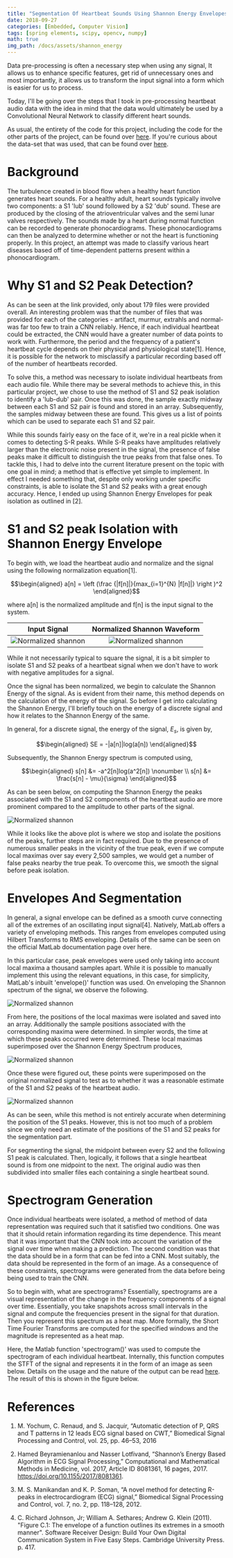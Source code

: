 ```yaml
---
title: "Segmentation Of Heartbeat Sounds Using Shannon Energy Envelopes"
date: 2018-09-27
categories: [Embedded, Computer Vision]
tags: [spring elements, scipy, opencv, numpy]
math: true
img_path: /docs/assets/shannon_energy
---
```

Data pre-processing is often a necessary step when using any signal, It allows us to enhance specific features, get rid of unnecessary ones and most importantly, it allows us to transform the input signal into a form which is easier for us to process.

Today, I'll be going over the steps that I took in pre-processing heartbeat audio data with the idea in mind that the data would ultimately be used by a Convolutional Neural Network to classify different heart sounds.

As usual, the entirety of the code for this project, including the code for the other parts of the project, can be found over [here](https://github.com/pavan-kalyan/heartbeat-audio-CNN). If you're curious about the data-set that was used, that can be found over [here](http://www.peterjbentley.com/heartchallenge/).

# Background
The turbulence created in blood flow when a healthy heart function generates heart sounds. For a healthy adult, heart sounds typically involve two components: a S1 'lub' sound followed by a S2 'dub' sound. These are produced by the closing of the atrioventricular valves and the semi lunar valves respectively. The sounds made by a heart during normal function can be recorded to generate phonocardiograms. These phonocardiograms can then be analyzed to determine whether or not the heart is functioning properly. In this project, an attempt was made to classify various heart diseases based off of time-dependent patterns present within a phonocardiogram.

# Why S1 and S2 Peak Detection?

As can be seen at the link provided, only about 179 files were provided overall. An interesting problem was that the number of files that was provided for each of the categories - artifact, murmur, extrahls and normal- was far too few to train a CNN reliably. Hence, if each individual heartbeat could be extracted, the CNN would have a greater number of data points to work with. Furthermore, the period and the frequency of a patient's heartbeat cycle depends on their physical and physiological state[1]. Hence, it is possible for the network to misclassify a particular recording based off of the number of heartbeats recorded. 

To solve this, a method was necessary to isolate individual heartbeats from each audio file. While there may be several methods to achieve this, in this particular project, we chose to use the method of S1 and S2 peak isolation to identify a 'lub-dub' pair. Once this was done, the sample exactly midway between each S1 and S2 pair is found and stored in an array. Subsequently, the samples midway between these are found. This gives us a list of points which can be used to separate each S1 and S2 pair.  

While this sounds fairly easy on the face of it, we're in a real pickle when it comes to detecting S-R peaks. While S-R peaks have amplitudes relatively larger than the electronic noise present in the signal, the presence of false peaks make it difficult to distinguish the true peaks from that false ones. To tackle this, I had to delve into the current literature present on the topic with one goal in mind; a method that is effective yet simple to implement. In effect I needed something that, despite only working under specific constraints, is able to isolate the S1 and S2 peaks with a great enough accuracy. Hence, I ended up using Shannon Energy Envelopes for peak isolation as outlined in [2].

# S1 and S2 peak Isolation with Shannon Energy Envelope

To begin with, we load the heartbeat audio and normalize and the signal using the following normalization equation[1].

$$\begin{aligned}
a[n] = \left (\frac {|f[n]|}{max_{i=1}^{N} |f[n]|} \right )^2
\end{aligned}$$

where a[n] is the normalized amplitude and f[n] is the input signal to the system.

|Input Signal          |  Normalized Shannon Waveform |
:-------------------------:|:-------------------------:
![Normalized shannon](normalized_signal.webp)  |  ![Normalized shannon](normalized_signal.webp)


While it not necessarily typical to square the signal, it is a bit simpler to isolate S1 and S2 peaks of a heartbeat signal when we don't have to work with negative amplitudes for a signal. 

Once the signal has been normalized, we begin to calculate the Shannon Energy of the signal. As is evident from their name, this method depends on the calculation of the energy of the signal. So before I get into calculating the Shannon Energy, I'll briefly touch on the energy of a discrete signal and how it relates to the Shannon Energy of the same.

In general, for a discrete signal, the energy of the signal, $E_s$, is given by,

$$\begin{aligned}
SE = -|a[n]|log(a[n])
\end{aligned}$$

Subsequently, the Shannon Energy spectrum is computed using,

$$\begin{aligned}
s[n] &= -a^2[n]log(a^2[n]) \nonumber \\
s[n] &= \frac{s[n] - \mu}{\sigma}
\end{aligned}$$

As can be seen below, on computing the Shannon Energy the peaks associated with the S1 and S2 components of the heartbeat audio are more prominent compared to the amplitude to other parts of the signal.

![Normalized shannon](shannon_energy.png)

While it looks like the above plot is where we stop and isolate the positions of the peaks, further steps are in fact required. Due to the presence of numerous smaller peaks in the vicinity of the true peak, even if we compute local maximas over say every 2,500 samples, we would get a number of false peaks nearby the true peak. To overcome this, we smooth the signal before peak isolation.  

# Envelopes And Segmentation

In general, a signal envelope can be defined as a smooth curve connecting all of the extremes of an oscillating input signal[4]. Natively, MatLab offers a variety of enveloping methods. This ranges from envelopes computed using Hilbert Transforms to RMS enveloping. Details of the same can be seen on the official MatLab documentation page over here.

In this particular case, peak envelopes were used only taking into account local maxima a thousand samples apart. While it is possible to manually implement this using the relevant equations, in this case, for simplicity, MatLab's inbuilt 'envelope()' function was used. On enveloping the Shannon spectrum of the signal, we observe the following.

![Normalized shannon](peak_envelopes.png)

From here, the positions of the local maximas were isolated and saved into an array. Additionally the sample positions associated with the corresponding maxima were determined. In simpler words, the time at which these peaks occurred were determined. These local maximas superimposed over the Shannon Energy Spectrum produces,

![Normalized shannon](marked_peaks.png)

Once these were figured out, these points were superimposed on the original normalized signal to test as to whether it was a reasonable estimate of the S1 and S2 peaks of the heartbeat audio.

![Normalized shannon](marked_peaks_normalized.png)

As can be seen, while this method is not entirely accurate when determining the position of the S1 peaks. However, this is not too much of a problem since we only need an estimate of the positions of the S1 and S2 peaks for the segmentation part.

For segmenting the signal, the midpoint between every S2 and the following S1 peak is calculated. Then, logically, it follows that a single heartbeat sound is from one midpoint to the next. The original audio was then subdivided into smaller files each containing a single heartbeat sound.

# Spectrogram Generation

Once individual heartbeats were isolated, a method of method of data representation was required such that it satisfied two conditions. One was that it should retain information regarding its time dependence. This meant that it was important that the CNN took into account the variation of the signal over time when making a prediction. The second condition was that the data should be in a form that can be fed into a CNN. Most suitably, the data should be represented in the form of an image. As a consequence of these constraints, spectrograms were generated from the data before being being used to train the CNN.

So to begin with, what are spectrograms? Essentially, spectrograms are a visual representation of the change in the frequency components of a signal over time. Essentially, you take snapshots across small intervals in the signal and compute the frequencies present in the signal for that duration. Then you represent this spectrum as a heat map. More formally, the Short Time Fourier Transforms are computed for the specified windows and the magnitude is represented as a heat map.

Here, the Matlab function 'spectrogram()' was used to compute the spectrogram of each individual heartbeat. Internally, this function computes the STFT of the signal and represents it in the form of an image as seen below. Details on the usage and the nature of the output can be read [here](https://in.mathworks.com/help/signal/ref/spectrogram.html). The result of this is shown in the figure below.

# References

1. M. Yochum, C. Renaud, and S. Jacquir, “Automatic detection of P, QRS and T patterns in 12 leads ECG signal based on CWT,” Biomedical Signal Processing and Control, vol. 25, pp. 46–53, 2016

2. Hamed Beyramienanlou and Nasser Lotfivand, “Shannon’s Energy Based Algorithm in ECG Signal Processing,” Computational and Mathematical Methods in Medicine, vol. 2017, Article ID 8081361, 16 pages, 2017. https://doi.org/10.1155/2017/8081361.

3. M. S. Manikandan and K. P. Soman, “A novel method for detecting R-peaks in electrocardiogram (ECG) signal,” Biomedical Signal Processing and Control, vol. 7, no. 2, pp. 118–128, 2012.

4. C. Richard  Johnson, Jr; William A. Sethares; Andrew G. Klein (2011). "Figure C.1:  The envelope of a function outlines its extremes in a smooth manner". Software Receiver Design: Build Your Own Digital Communication System in Five Easy Steps. Cambridge University Press. p. 417.